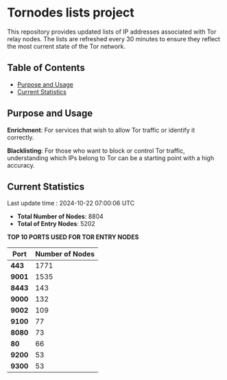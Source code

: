 # Tornodes lists project

This repository provides updated lists of IP addresses associated with Tor relay nodes. The lists are refreshed every 30 minutes to ensure they reflect the most current state of the Tor network.

## Table of Contents

- [Purpose and Usage](#purpose-and-usage)
- [Current Statistics](#current-statistics)


## Purpose and Usage

**Enrichment**: For services that wish to allow Tor traffic or identify it correctly.

**Blacklisting**: For those who want to block or control Tor traffic, understanding which IPs belong to Tor can be a starting point with a high accuracy.

## Current Statistics

Last update time : 2024-10-22 07:00:06 UTC

- **Total Number of Nodes**: 8804
- **Total of Entry Nodes**: 5202

**TOP 10 PORTS USED FOR TOR ENTRY NODES**

| **Port** | **Number of Nodes** |
|------|-----------------|
| **443**   | 1771  |
| **9001**   | 1535  |
| **8443**   | 143  |
| **9000**   | 132  |
| **9002**   | 109  |
| **9100**   | 77  |
| **8080**   | 73  |
| **80**   | 66  |
| **9200**   | 53  |
| **9300**   | 53  |

